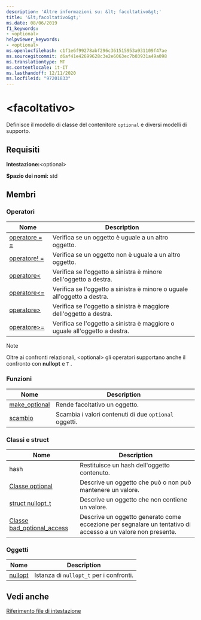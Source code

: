 ```yaml
---
description: 'Altre informazioni su: &lt; facoltativo&gt;'
title: '&lt;facoltativo&gt;'
ms.date: 08/06/2019
f1_keywords:
- <optional>
helpviewer_keywords:
- <optional>
ms.openlocfilehash: c1f1e6f99278abf296c361515953a931109f47ae
ms.sourcegitcommit: d6af41e42699628c3e2e6063ec7b03931a49a098
ms.translationtype: MT
ms.contentlocale: it-IT
ms.lasthandoff: 12/11/2020
ms.locfileid: "97201833"
---
```

# <a name="ltoptionalgt"></a>&lt;facoltativo&gt;

Definisce il modello di classe del contenitore `optional` e diversi modelli di supporto.

## <a name="requirements"></a>Requisiti

**Intestazione:**\<optional>

**Spazio dei nomi:** std

## <a name="members"></a>Membri

### <a name="operators"></a>Operatori

|Nome|Description|
|-|-|
|[operatore = =](../standard-library/optional-operators.md#op_eq_eq)|Verifica se un oggetto è uguale a un altro oggetto.|
|[operatore! =](../standard-library/optional-operators.md#op_neq)|Verifica se un oggetto non è uguale a un altro oggetto.|
|[operatore<](../standard-library/optional-operators.md#op_lt)|Verifica se l'oggetto a sinistra è minore dell'oggetto a destra.|
|[operatore<=](../standard-library/optional-operators.md#op_lt_eq)|Verifica se l'oggetto a sinistra è minore o uguale all'oggetto a destra.|
|[operatore>](../standard-library/optional-operators.md#op_gt)|Verifica se l'oggetto a sinistra è maggiore dell'oggetto a destra.|
|[operatore>=](../standard-library/optional-operators.md#op_lt_eq)|Verifica se l'oggetto a sinistra è maggiore o uguale all'oggetto a destra.|

> [!NOTE]
> Oltre ai confronti relazionali, \<optional> gli operatori supportano anche il confronto con **nullopt** e `T` .

### <a name="functions"></a>Funzioni

|Nome|Description|
|-|-|
|[make_optional](../standard-library/optional-functions.md#make_optional)|Rende facoltativo un oggetto.|
|[scambio](../standard-library/optional-functions.md#swap)|Scambia i valori contenuti di due `optional` oggetti.|

### <a name="classes-and-structs"></a>Classi e struct

|Nome|Description|
|-|-|
|hash|Restituisce un hash dell'oggetto contenuto.|
|[Classe optional](../standard-library/optional-class.md)|Descrive un oggetto che può o non può mantenere un valore.|
|[struct nullopt_t](../standard-library/nullopt-t-structure.md)|Descrive un oggetto che non contiene un valore.|
|[Classe bad_optional_access](../standard-library/bad-optional-access-class.md)|Descrive un oggetto generato come eccezione per segnalare un tentativo di accesso a un valore non presente.|

### <a name="objects"></a>Oggetti

|Nome|Description|
|-|-|
|[nullopt](../standard-library/optional-functions.md#nullopt)|Istanza di `nullopt_t` per i confronti.|

## <a name="see-also"></a>Vedi anche

[Riferimento file di intestazione](../standard-library/cpp-standard-library-header-files.md)
